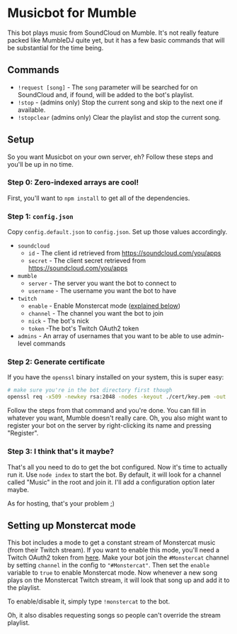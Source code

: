 # Musicbot for Mumble

This bot plays music from SoundCloud on Mumble. It's not really feature packed like MumbleDJ quite yet, but it has a few basic commands that will be substantial for the time being.

## Commands

- `!request [song]` - The `song` parameter will be searched for on SoundCloud and, if found, will be added to the bot's playlist.
- `!stop` - (admins only) Stop the current song and skip to the next one if available.
- `!stopclear` (admins only) Clear the playlist and stop the current song.

## Setup

So you want Musicbot on your own server, eh? Follow these steps and you'll be up in no time.

### Step 0: Zero-indexed arrays are cool!

First, you'll want to `npm install` to get all of the dependencies.

### Step 1: `config.json`

Copy `config.default.json` to `config.json`. Set up those values accordingly.

- `soundcloud`
  - `id` - The client id retrieved from https://soundcloud.com/you/apps
  - `secret` - The client secret retrieved from https://soundcloud.com/you/apps
- `mumble`
  - `server` - The server you want the bot to connect to
  - `username` - The username you want the bot to have
- `twitch`
  - `enable` - Enable Monstercat mode ([explained below](#Setting_up_Monstercat_mode))
  - `channel` - The channel you want the bot to join
  - `nick` - The bot's nick
  - `token` -The bot's Twitch OAuth2 token
- `admins` - An array of usernames that you want to be able to use admin-level commands

### Step 2: Generate certificate

If you have the `openssl` binary installed on your system, this is super easy:

```bash
# make sure you're in the bot directory first though
openssl req -x509 -newkey rsa:2048 -nodes -keyout ./cert/key.pem -out ./cert/cert.pem
```

Follow the steps from that command and you're done. You can fill in whatever you want, Mumble doesn't really care. Oh, you also might want to register your bot on the server by right-clicking its name and pressing "Register".


### Step 3: I think that's it maybe?

That's all you need to do to get the bot configured. Now it's time to actually run it. Use `node index` to start the bot. By default, it will look for a channel called "Music" in the root and join it. I'll add a configuration option later maybe.

As for hosting, that's your problem ;)

## Setting up Monstercat mode

This bot includes a mode to get a constant stream of Monstercat music (from their Twitch stream). If you want to enable this mode, you'll need a Twitch OAuth2 token from [here](http://www.twitchapps.com/tmi/). Make your bot join the `#Monstercat` channel by setting `channel` in the config to `"#Monstercat"`. Then set the `enable` variable to `true` to enable Monstercat mode. Now whenever a new song plays on the Monstercat Twitch stream, it will look that song up and add it to the playlist.

To enable/disable it, simply type `!monstercat` to the bot.

Oh, it also disables requesting songs so people can't override the stream playlist.

